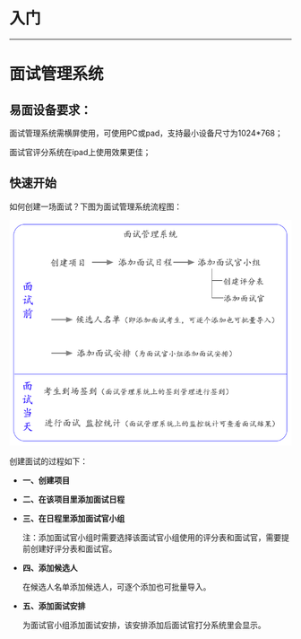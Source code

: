 # 入门 #

----------
# 面试管理系统 #

## 易面设备要求： ##

面试管理系统需横屏使用，可使用PC或pad，支持最小设备尺寸为1024*768；


面试官评分系统在ipad上使用效果更佳；

## 快速开始 ##

如何创建一场面试？下图为面试管理系统流程图：

![PNG](image/liucheng.png)

创建面试的过程如下：

- **一、创建项目**

- **二、在该项目里添加面试日程**

- **三、在日程里添加面试官小组**

    注：添加面试官小组时需要选择该面试官小组使用的评分表和面试官，需要提前创建好评分表和面试官。
- **四、添加候选人**
    
    在候选人名单添加候选人，可逐个添加也可批量导入。

- **五、添加面试安排**
    
    为面试官小组添加面试安排，该安排添加后面试官打分系统里会显示。